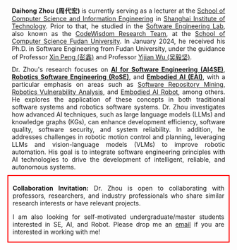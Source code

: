 <div style="text-align:justify; text-justify:inter-word; margin:10px">
    <strong>Daihong Zhou (周代宏) </strong> is currently serving as a lecturer at the <a href="https://cs.sit.edu.cn">School of Computer Science and Information Engineering</a> in <a href="https://www.sit.edu.cn">Shanghai Institute of Technology</a>. Prior to that, he studied in the <a href="http://www.se.fudan.edu.cn">Software Engineering Lab</a>, also known as the <a href="http://www.se.fudan.edu.cn">CodeWisdom Research Team</a>, at the <a href="https://cs.fudan.edu.cn">School of Computer Science Fudan University</a>. In January 2024, he received his Ph.D. in Software Engineering from Fudan University, under the guidance of Professor <a href="http://cspengxin.github.io">Xin Peng (彭鑫)</a> and Professor <a href="">Yijian Wu (吴毅坚)</a>.
</div>


<div style="text-align:justify; text-justify:inter-word; margin:10px">
    <!-- Dr. Zhou’s research focuses on <strong><u>intelligent software development</u></strong>, <strong><u>software quality assurance</u></strong>, and <strong><u>robotics software engineering</u></strong>. His primary interest lies in applying intelligent technologies, such as large language models (LLMs) and knowledge graphs (KGs), to solve multi-dimensional data analysis challenges in software engineering / robotic system, enhancing intelligent development and quality assurance. -->
    Dr. Zhou's research focuses on <strong><u>AI for Software Engineering (AI4SE)</u></strong>, <strong><u>Robotics Software Engineering (RoSE)</u></strong>, and <strong><u>Embodied AI (EAI)</u></strong>, with a particular emphasis on areas such as <u>Software Repository Mining</u>, <u>Robotics Vulnerability Analysis</u>,  and <u>Embodied AI Robot</u>, among others. He explores the application of these concepts in both traditional software systems and robotics software systems. Dr. Zhou investigates how advanced AI techniques, such as large language models (LLMs) and knowledge graphs (KGs), can enhance development efficiency, software quality, software security, and system reliability. In addition, he addresses challenges in robotic motion control and planning, leveraging LLMs and vision-language models (VLMs) to improve robotic automation. His goal is to integrate software engineering principles with AI technologies to drive the development of intelligent, reliable, and autonomous systems.
</div>


<div style="border: 2px solid red; text-align:justify; text-justify:inter-word; padding: 5px 10px 0px 10px;">
    <p><strong>Collaboration Invitation:</strong> Dr. Zhou is open to collaborating with professors, researchers, and industry professionals who share similar research interests or have relevant projects.</p>
    <p>I am also looking for self-motivated undergraduate/master students interested in SE, AI, and Robot. Please drop me an <a href="dhzhou@sit.edu.cn">email</a> if you are interested in working with me!</p>
</div>

